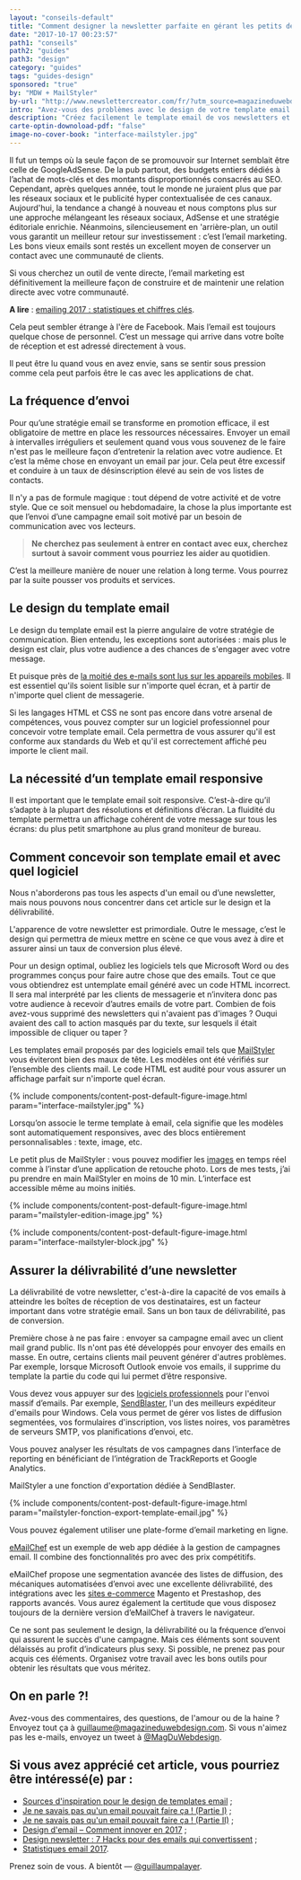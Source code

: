 ```yaml
---
layout: "conseils-default"
title: "Comment designer la newsletter parfaite en gérant les petits détails"
date: "2017-10-17 00:23:57"
path1: "conseils"
path2: "guides"
path3: "design"
category: "guides"
tags: "guides-design"
sponsored: "true"
by: "MDW + MailStyler"
by-url: "http://www.newslettercreator.com/fr/?utm_source=magazineduwebdesign.com&utm_medium=review-magazine&utm_campaign=nm-mailstyler2"
intro: "Avez-vous des problèmes avec le design de votre template email ? C'est un sujet avec lequel beaucoup de personnes luttent au quotidien. Heureusement, il existe des solutions simples pour vous aider à résoudre le problème. Dans cet article, vous apprendrez à identifier les éléments et les outils qui vous permettront d'optimiser le design de vos newsletters et campagnes email. Vous gagnerez ainsi un temps précieux qui pourra être utilisé pour optimiser votre stratégie d'email marketing."
description: "Créez facilement le template email de vos newsletters et campagnes emailing avec ces outils et astuces."
carte-optin-downoload-pdf: "false"
image-no-cover-book: "interface-mailstyler.jpg"
---
```

Il fut un temps où la seule façon de se promouvoir sur Internet semblait être celle de GoogleAdSense. De la pub partout, des budgets entiers dédiés à l’achat de mots-clés et des montants disproportionnés consacrés au SEO. Cependant, après quelques année, tout le monde ne juraient plus que par les réseaux sociaux et le publicité hyper contextualisée de ces canaux. Aujourd'hui, la tendance a changé à nouveau et nous comptons plus sur une approche mélangeant les réseaux sociaux, AdSense et une stratégie éditoriale enrichie. Néanmoins, silencieusement en 'arrière-plan, un outil vous garantit un meilleur retour sur investissement : c’est l’email marketing. Les bons vieux emails sont restés un excellent moyen de conserver un contact avec une communauté de clients.

Si vous cherchez un outil de vente directe, l’email marketing est définitivement la meilleure façon de construire et de maintenir une relation directe avec votre communauté.

**A lire** : [emailing 2017 : statistiques et chiffres clés](http://www.magazineduwebdesign.com/conseils/guides/statistiques-email-2017/).

Cela peut sembler étrange à l'ère de Facebook. Mais l’email est toujours quelque chose de personnel. C’est un message qui arrive dans votre boîte de réception et est adressé directement à vous.

Il peut être lu quand vous en avez envie, sans se sentir sous pression comme cela peut parfois être le cas avec les applications de chat.

## La fréquence d’envoi

Pour qu’une stratégie email se transforme en promotion efficace, il est obligatoire de mettre en place les ressources nécessaires. Envoyer un email à intervalles irréguliers et seulement quand vous vous souvenez de le faire n'est pas le meilleure façon d’entretenir la relation avec votre audience. Et c’est la même chose en envoyant un email par jour. Cela peut être excessif et conduire à un taux de désinscription élevé au sein de vos listes de contacts.

Il n'y a pas de formule magique : tout dépend de votre activité et de votre style. Que ce soit mensuel ou hebdomadaire, la chose la plus importante est que l’envoi d’une campagne email soit motivé par un besoin de communication avec vos lecteurs.

> **Ne cherchez pas seulement à entrer en contact avec eux, cherchez surtout à savoir comment vous pourriez les aider au quotidien**.

C’est la meilleure manière de nouer une relation à long terme. Vous pourrez par la suite pousser vos produits et services.

## Le design du template email

Le design du template email est la pierre angulaire de votre stratégie de communication. Bien entendu, les exceptions sont autorisées : mais plus le design est clair, plus votre audience a des chances de s'engager avec votre message.

Et puisque près de [la moitié des e-mails sont lus sur les appareils mobiles](http://www.magazineduwebdesign.com/conseils/guides/statistiques-email-2017/). Il est essentiel qu'ils soient lisible sur n'importe quel écran, et à partir de n'importe quel client de messagerie.

Si les langages HTML et CSS ne sont pas encore dans votre arsenal de compétences, vous pouvez compter sur un logiciel professionnel pour concevoir votre template email. Cela permettra de vous assurer qu'il est conforme aux standards du Web et qu'il est correctement affiché peu importe le client mail.

## La nécessité d’un template email responsive

Il est important que le template email soit responsive. C’est-à-dire qu’il s’adapte à la plupart des résolutions et définitions d’écran. La fluidité du template permettra un affichage cohérent de votre message sur tous les écrans: du plus petit smartphone au plus grand moniteur de bureau.

## Comment concevoir son template email et avec quel logiciel

Nous n'aborderons pas tous les aspects d'un email ou d’une newsletter, mais nous pouvons nous concentrer dans cet article sur le design et la délivrabilité.

L'apparence de votre newsletter est primordiale. Outre le message, c’est le design qui permettra de mieux mettre en scène ce que vous avez à dire et assurer ainsi un taux de conversion plus élevé.

Pour un design optimal, oubliez les logiciels tels que Microsoft Word ou des programmes conçus pour faire autre chose que des emails. Tout ce que vous obtiendrez est untemplate email généré avec un code HTML incorrect. Il sera mal interprété par les clients de messagerie et n’invitera donc pas votre audience à recevoir d’autres emails de votre part. Combien de fois avez-vous supprimé des newsletters qui n'avaient pas d'images ? Ouqui avaient des call to action masqués par du texte, sur lesquels il était impossible de cliquer ou taper ?

Les templates email proposés par des logiciels email tels que [MailStyler](http://www.newslettercreator.com/fr/?utm_source=magazineduwebdesign.com&utm_medium=review-magazine&utm_campaign=nm-mailstyler2) vous éviteront bien des maux de tête. Les modèles ont été vérifiés sur l’ensemble des clients mail. Le code HTML est audité pour vous assurer un affichage parfait sur n'importe quel écran.

{% include components/content-post-default-figure-image.html param="interface-mailstyler.jpg" %}

Lorsqu’on associe le terme template à email, cela signifie que les modèles sont automatiquement responsives, avec des blocs entièrement personnalisables : texte, image, etc.

Le petit plus de MailStyler : vous pouvez modifier les [images](http://www.magazineduwebdesign.com/ressources/collection-stocks-photo-image-gratuite-libre-de-droits/) en temps réel comme à l’instar d’une application de retouche photo. Lors de mes tests, j’ai pu prendre en main MailStyler en moins de 10 min. L’interface est accessible même au moins initiés.

{% include components/content-post-default-figure-image.html param="mailstyler-edition-image.jpg" %}

{% include components/content-post-default-figure-image.html param="interface-mailstyler-block.jpg" %}

## Assurer la délivrabilité d’une newsletter

La délivrabilité de votre newsletter, c'est-à-dire la capacité de vos emails à atteindre les boîtes de réception de vos destinataires, est un facteur important dans votre stratégie email. Sans un bon taux de délivrabilité, pas de conversion.

Première chose à ne pas faire : envoyer sa campagne email avec un client mail grand public. Ils n'ont pas été développés pour envoyer des emails en masse. En outre, certains clients mail peuvent générer d'autres problèmes. Par exemple, lorsque Microsoft Outlook envoie vos emails, il supprime du template la partie du code qui lui permet d’être responsive.

Vous devez vous appuyer sur des [logiciels professionnels](http://www.magazineduwebdesign.com/ressources/outils-services/design/) pour l'envoi massif d’emails. Par exemple, [SendBlaster](http://www.sendblaster.fr/), l'un des meilleurs expéditeur d'emails pour Windows. Cela vous permet de gérer vos listes de diffusion segmentées, vos formulaires d'inscription, vos listes noires, vos paramètres de serveurs SMTP, vos planifications d’envoi, etc.

Vous pouvez analyser les résultats de vos campagnes dans l’interface de reporting en bénéficiant de l’intégration de TrackReports et Google Analytics.

MailStyler a une fonction d'exportation dédiée à SendBlaster.

{% include components/content-post-default-figure-image.html param="mailstyler-fonction-export-template-email.jpg" %}

Vous pouvez également utiliser une plate-forme d’email marketing en ligne.

[eMailChef](http://emailchef.com/fr/) est un exemple de web app dédiée à la gestion de campagnes email. Il combine des fonctionnalités pro avec des prix compétitifs.

eMailChef propose une segmentation avancée des listes de diffusion, des mécaniques automatisées d’envoi avec une excellente délivrabilité, des intégrations avec les [sites e-commerce](http://www.magazineduwebdesign.com/collection/inspiration-ui-design-site-ecommerce-2016/) Magento et Prestashop, des rapports avancés. Vous aurez également la certitude que vous disposez toujours de la dernière version d’eMailChef à travers le navigateur.

Ce ne sont pas seulement le design, la délivrabilité ou la fréquence d’envoi qui assurent le succès d'une campagne. Mais ces éléments sont souvent délaissés au profit d’indicateurs plus sexy. Si possible, ne prenez pas pour acquis ces éléments. Organisez votre travail avec les bons outils pour obtenir les résultats que vous méritez.

## On en parle ?!

Avez-vous des commentaires, des questions, de l'amour ou de la haine ? Envoyez tout ça à guillaume@magazineduwebdesign.com. Si vous n'aimez pas les e-mails, envoyez un tweet à [@MagDuWebdesign](https://twitter.com/MagDuWebdesign).

## Si vous avez apprécié cet article, vous pourriez être intéressé(e) par :

-  [Sources d'inspiration pour le design de templates email](http://www.magazineduwebdesign.com/conseils/guides/template-email-exemple-inspiration-design/) ;
-  [Je ne savais pas qu'un email pouvait faire ça ! (Partie I)](http://www.magazineduwebdesign.com/conseils/guides/je-ne-savais-pas-qu-un-email-pouvait-faire-ca-partie-1/) ;
-  [Je ne savais pas qu'un email pouvait faire ça ! (Partie II)](http://www.magazineduwebdesign.com/conseils/guides/je-ne-savais-pas-qu-un-email-pouvait-faire-ca-partie-2/) ;
-  [Design d'email – Comment innover en 2017](http://www.magazineduwebdesign.com/conseils/guides/design-d-email-comment-innover-en-2017/) ;
-  [Design newsletter : 7 Hacks pour des emails qui convertissent](http://www.magazineduwebdesign.com/conseils/guides/design-newsletter-7-hacks-pour-des-emails-qui-convertissent/) ;
-  [Statistiques email 2017](http://www.magazineduwebdesign.com/conseils/guides/statistiques-email-2017/).

Prenez soin de vous. A bientôt — [@guillaumpalayer](https://twitter.com/guillaumpalayer).
